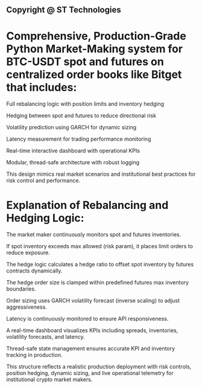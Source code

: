 ## Copyright @ ST Technologies

# Comprehensive, Production-Grade Python Market-Making system for BTC-USDT spot and futures on centralized order books like Bitget that includes:

Full rebalancing logic with position limits and inventory hedging

Hedging between spot and futures to reduce directional risk

Volatility prediction using GARCH for dynamic sizing

Latency measurement for trading performance monitoring

Real-time interactive dashboard with operational KPIs

Modular, thread-safe architecture with robust logging

This design mimics real market scenarios and institutional best practices for risk control and performance.

# Explanation of Rebalancing and Hedging Logic:

The market maker continuously monitors spot and futures inventories.

If spot inventory exceeds max allowed (risk param), it places limit orders to reduce exposure.

The hedge logic calculates a hedge ratio to offset spot inventory by futures contracts dynamically.

The hedge order size is clamped within predefined futures max inventory boundaries.

Order sizing uses GARCH volatility forecast (inverse scaling) to adjust aggressiveness.

Latency is continuously monitored to ensure API responsiveness.

A real-time dashboard visualizes KPIs including spreads, inventories, volatility forecasts, and latency.

Thread-safe state management ensures accurate KPI and inventory tracking in production.

This structure reflects a realistic production deployment with risk controls, position hedging, dynamic sizing, and live operational telemetry for institutional crypto market makers.

